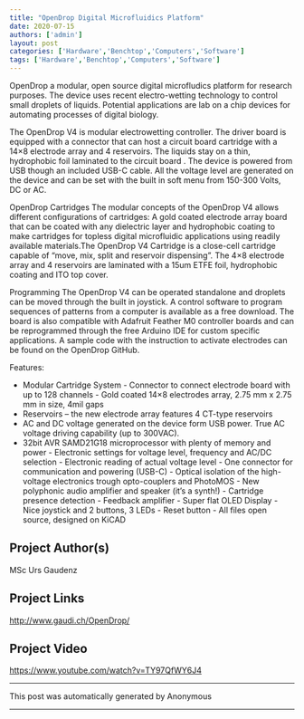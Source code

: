```yaml
---
title: "OpenDrop Digital Microfluidics Platform"
date: 2020-07-15
authors: ['admin']
layout: post
categories: ['Hardware','Benchtop','Computers','Software']
tags: ['Hardware','Benchtop','Computers','Software']
---
```

OpenDrop a modular, open source digital microfludics platform for research purposes. The device uses recent electro-wetting technology to control small droplets of liquids. Potential applications are lab on a chip devices for automating processes of digital biology.

The OpenDrop V4 is modular electrowetting controller. The driver board is equipped with a connector that can host a circuit board cartridge with a 14×8 electrode array and 4 reservoirs. The liquids stay on a thin, hydrophobic foil laminated to the circuit board . The device is powered from USB though an included USB-C cable. All the voltage level are generated on the device and can be set with the built in soft menu from 150-300 Volts, DC or AC.

OpenDrop Cartridges
The modular concepts of the OpenDrop V4 allows different configurations of cartridges: A gold coated electrode array board that can be coated with any dielectric layer and hydrophobic coating to make cartridges for topless digital microfluidic applications using readily available materials.The OpenDrop V4 Cartridge is a close-cell cartridge capable of “move, mix, split and reservoir dispensing”. The 4×8 electrode array and 4 reservoirs are laminated with a 15um ETFE foil, hydrophobic coating and ITO top cover.

Programming
The OpenDrop V4 can be operated standalone and droplets can be moved through the built in joystick. A control software to program sequences of patterns from a computer is available as a free download. The board is also compatible with Adafruit Feather M0 controller boards and can be reprogrammed through the free Arduino IDE for custom specific applications.  A sample code with the instruction to activate electrodes can be found on the OpenDrop GitHub.

Features:

   -  Modular Cartridge System
    - Connector to connect electrode board with up to 128 channels
    - Gold coated 14×8 electrodes array, 2.75 mm x 2.75 mm in size, 4mil gaps
   -  Reservoirs – the new electrode array features 4 CT-type reservoirs
   -  AC and DC voltage generated on the device form USB power. True AC voltage driving capability (up to 300VAC).
   -  32bit AVR SAMD21G18 microprocessor with plenty of memory and power
    - Electronic settings for voltage level, frequency and AC/DC selection
    - Electronic reading of actual voltage level
    - One connector for communication and powering (USB-C)
    - Optical isolation of the high-voltage electronics trough opto-couplers and PhotoMOS
    - New polyphonic audio amplifier and speaker (it’s a synth!)
    - Cartridge presence detection
    - Feedback amplifier
    - Super flat OLED Display
    - Nice joystick and 2 buttons, 3 LEDs
    - Reset button
    - All files open source, designed on KiCAD
## Project Author(s)
MSc Urs Gaudenz
## Project Links
http://www.gaudi.ch/OpenDrop/
## Project Video
https://www.youtube.com/watch?v=TY97QfWY6J4
***
This post was automatically generated by
Anonymous
***
